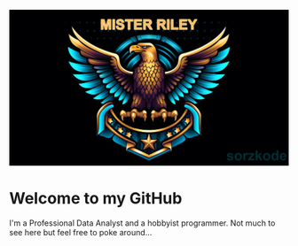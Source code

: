 ![Banner](githubbanner.jpg)

# Welcome to my GitHub

I'm a Professional Data Analyst and a hobbyist programmer. Not much to see here but feel free to poke around...
